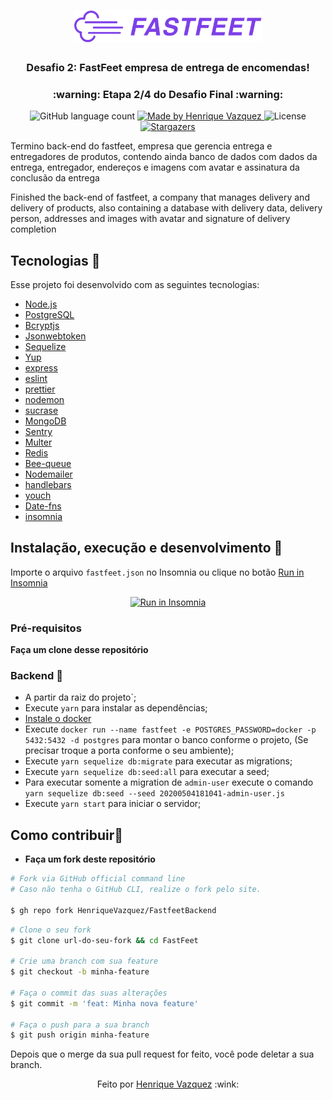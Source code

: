 <h1 align="center">
  <img alt="Fastfeet" title="Fastfeet" src=".github/logo.png" width="300px" />
</h1>

<h3 align="center">
  Desafio 2: FastFeet empresa de entrega de encomendas!
</h3>

<h3 align="center">
  :warning: Etapa 2/4 do Desafio Final :warning:
</h3>

<p align="center">
  <img alt="GitHub language count" src="https://img.shields.io/github/languages/count/HenriqueVazquez/Desafio-2---inicio-fastfeet?color=blueviolet">
  
  <a href="www.linkedin.com/in/henrique-vazquez">
    <img alt="Made by Henrique Vazquez" src="https://img.shields.io/badge/made%20by-Henrique%20Vazquez-blueviolet">
  </a>

  <img alt="License" src="https://img.shields.io/badge/license-MIT-blueviolet">

  <a href="https://github.com/HenriqueVazquez/FastfeetBackend/stargazers">
    <img alt="Stargazers" src="https://img.shields.io/github/stars/HenriqueVazquez/FastfeetBackend?style=social">
  </a>
</p>

<p>Termino back-end do fastfeet, empresa que gerencia entrega e entregadores de produtos, contendo ainda banco de dados com dados da entrega, entregador, endereços e imagens com avatar e assinatura da conclusão da entrega</p>

<p>Finished the back-end of fastfeet, a company that manages delivery and delivery of products, also containing a database with delivery data, delivery person, addresses and images with avatar and signature of delivery completion</p>


  
## Tecnologias :rocket:

Esse projeto foi desenvolvido com as seguintes tecnologias:

- [Node.js](https://nodejs.org/en/)
- [PostgreSQL](https://www.postgresql.org/)
- [Bcryptjs](https://www.npmjs.com/package/bcryptjs)
- [Jsonwebtoken](https://jwt.io/introduction/)
- [Sequelize](https://sequelize.org/)
- [Yup](https://github.com/jquense/yup)
- [express](https://github.com/expressjs/express)
- [eslint](https://eslint.org/)
- [prettier](https://eslint.org/)
- [nodemon](http://nodemon.io/)
- [sucrase](https://github.com/alangpierce/sucrase#readme)
- [MongoDB](https://www.mongodb.com/)
- [Sentry](https://sentry.io/)
- [Multer](https://github.com/expressjs/multer)
- [Redis](https://redis.io/)
- [Bee-queue](https://github.com/bee-queue/bee-queue)
- [Nodemailer](https://nodemailer.com/about/)
- [handlebars](https://handlebarsjs.com/)
- [youch](https://github.com/poppinss/youch)
- [Date-fns](https://date-fns.org/)
- [insomnia](https://insomnia.rest/download)



## Instalação, execução e desenvolvimento  🤔

Importe o arquivo `fastfeet.json` no Insomnia ou clique no botão [Run in Insomnia](#insomniaButton)

<p align="center" id="insomniaButton">
  <a href="https://insomnia.rest/run/?label=FastFeet-Backend&uri=https%3A%2F%2Fgithub.com%2FHenriqueVazquez%2FFastfeetBackend%2Fblob%2Fmain%2FFastFeet.json" target="_blank"><img src="https://insomnia.rest/images/run.svg" alt="Run in Insomnia"></a>
  </p>
  
  ### Pré-requisitos

**Faça um clone desse repositório**

###  Backend 🍳

- A partir da raiz do projeto`;
- Execute `yarn` para instalar as dependências;
- [Instale o docker](https://docs.docker.com/)
- Execute `docker run --name fastfeet -e POSTGRES_PASSWORD=docker -p 5432:5432 -d postgres` para montar o banco conforme o projeto, (Se precisar troque a porta conforme o seu ambiente);
- Execute `yarn sequelize db:migrate` para executar as migrations;
- Execute `yarn sequelize db:seed:all` para executar a seed;
- Para executar somente a migration de `admin-user` execute o comando `yarn sequelize db:seed --seed 20200504181041-admin-user.js`
- Execute `yarn start` para iniciar o servidor;

## Como contribuir🤔

- **Faça um fork deste repositório**

```bash
# Fork via GitHub official command line
# Caso não tenha o GitHub CLI, realize o fork pelo site.

$ gh repo fork HenriqueVazquez/FastfeetBackend
```

```bash
# Clone o seu fork
$ git clone url-do-seu-fork && cd FastFeet

# Crie uma branch com sua feature
$ git checkout -b minha-feature

# Faça o commit das suas alterações
$ git commit -m 'feat: Minha nova feature'

# Faça o push para a sua branch
$ git push origin minha-feature
```

Depois que o merge da sua pull request for feito, você pode deletar a sua branch.



<p align="center">
Feito por <a href="https://www.linkedin.com/in/henrique-vazquez-11905ab6" target="_blank"> Henrique Vazquez</a> :wink:
  </p>


